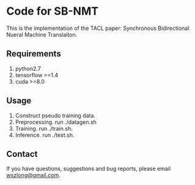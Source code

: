 
Code for SB-NMT
===
This is the implementation of the TACL paper: Synchronous Bidirectional Nueral Machine Translaiton. 

Requirements
---
1. python2.7
2. tensorflow >=1.4
3. cuda >=8.0

Usage
---
1. Construct pseudo training data.
2. Preprocessing. run ./datagen.sh
3. Training. run ./train.sh.
4. Inference. run ./test.sh.

Contact
---
If you have questions, suggestions and bug reports, please email wszlong@gmail.com.

